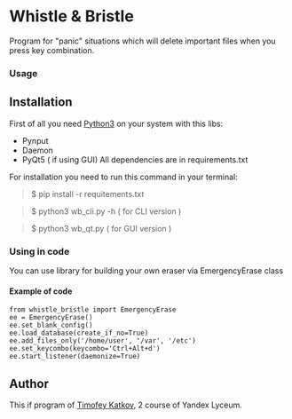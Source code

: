 # Whistle & Bristle

Program for "panic" situations which will delete important files when you press key combination.

### Usage

## Installation

First of all you need [Python3](https://www.python.org/) on your system with this libs:

  - Pynput
  - Daemon
  - PyQt5 ( if using GUI)
All dependencies are in requirements.txt

For installation you need to run this command in your terminal:
> $ pip install -r requitements.txt

> $ python3 wb_cli.py -h ( for CLI version )

> $ python3 wb_qt.py ( for GUI version )

### Using in code

You can use library for building your own eraser via EmergencyErase class

#### Example of code

    from whistle_bristle import EmergencyErase
    ee = EmergencyErase()
    ee.set_blank_config()
    ee.load_database(create_if_no=True)
    ee.add_files_only('/home/user', '/var', '/etc')
    ee.set_keycombo(keycombo='Ctrl+Alt+d')
    ee.start_listener(daemonize=True)

## Author

This if program of [Timofey Katkov](https://github.com/Hi-Timofey), 2 course of Yandex Lyceum. 

